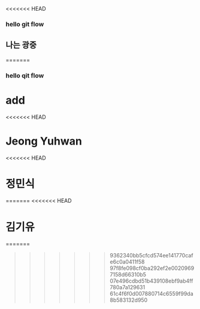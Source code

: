 <<<<<<< HEAD
### hello git flow

## 나는 광중

=======
### hello qit flow

# add
<<<<<<< HEAD

Jeong Yuhwan
=======
<<<<<<< HEAD

# 정민식
=======
<<<<<<< HEAD

# 김기유
=======
>>>>>>> 9362340bb5cfcd574ee141770cafe6c0a0411f58
>>>>>>> 97f8fe098cf0ba292ef2e00209697158d66310b5
>>>>>>> 07e496cdbd51b439108ebf9ab4ff780a7a129631
>>>>>>> 61c4f6f0d007880714c6559f99da8b583132d950
